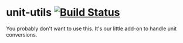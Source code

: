 # unit-utils [![Build Status](https://travis-ci.org/PrecisionNutrition/unit-utils.svg?branch=master)](https://travis-ci.org/PrecisionNutrition/unit-utils)

You probably don't want to use this. It's our little add-on to handle unit conversions.
